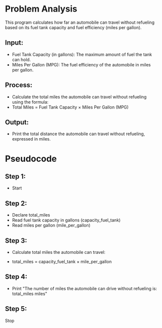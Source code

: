 # Problem Analysis
This program calculates how far an automobile can travel without refueling based on its fuel tank capacity and fuel efficiency (miles per gallon).
## Input:
- Fuel Tank Capacity (in gallons): The maximum amount of fuel the tank can hold.
- Miles Per Gallon (MPG): The fuel efficiency of the automobile in miles per gallon.
## Process:
- Calculate the total miles the automobile can travel without refueling using the formula:
- Total Miles = Fuel Tank Capacity × Miles Per Gallon (MPG)
## Output:
- Print the total distance the automobile can travel without refueling, expressed in miles.
# Pseudocode
Step 1: 
-
- Start

Step 2: 
-
- Declare total_miles
- Read fuel tank capacity in gallons (capacity_fuel_tank)
- Read miles per gallon (mile_per_gallon)

Step 3: 
-

- Calculate total miles the automobile can travel:

-   total_miles = capacity_fuel_tank × mile_per_gallon

Step 4: 
-

- Print "The number of miles the automobile can drive without refueling is: total_miles miles"

Step 5: 
-
Stop
